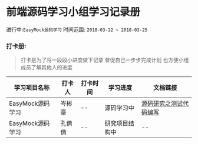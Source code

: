 # 前端源码学习小组学习记录册

进行中:`EasyMock源码学习` 时间范围: `2018-03-12 ~ 2018-03-25`

### 打卡册:

> 打卡是为了将一段段小进度做下记录 督促自己一步步完成计划 也方便小组成员了解其他人的进度

学习项目名称 | 打卡人 | 打卡时间 | 学习进度 | 文档链接
---------|----------|---------|------- | -----
 EasyMock源码学习 | 岑彬豪 | -- | 源码学习中 | <a href="./源码研究之测试代码编写">源码研究之测试代码编写</a>
 EasyMock源码学习 | 孔倩倩 | -- | 研究项目结构中 | --
